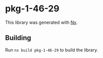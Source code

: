 # pkg-1-46-29

This library was generated with [Nx](https://nx.dev).

## Building

Run `nx build pkg-1-46-29` to build the library.
